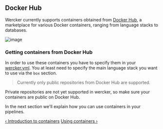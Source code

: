 ## Docker Hub

Wercker currently supports containers obtained from [Docker
Hub](https://hub.docker.com), a marketplace for various Docker containers,
ranging from language stacks to databases.

![image](/images/dockerhub.png)

### Getting containers from Docker Hub

In order to use these containers you have to specify them in your
[wercker.yml](/learn/wercker-yml/01_introduction.html). You at least
need to specify  the main language stack you want to use via the `box`
section.

> Currently only public repositories from Docker Hub are supported.

Private repositories are not yet supported in wercker, so make sure your
containers are public on Docker Hub.

In the next section we'll explain how you can use containers in your
pipelines.

[&lsaquo; Introduction to containers](/learn/containers/01_introduction.html "nav previous containers")
[Using containers &rsaquo;](/learn/containers/03_using-containers.html "nav next containers")
